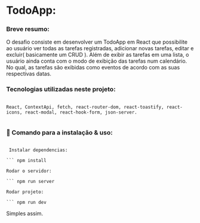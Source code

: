 # TodoApp:

### Breve resumo:

O desafio consiste em desenvolver um TodoApp em React que possibilite ao usuário ver todas as tarefas registradas, adicionar novas tarefas, editar e excluir( basicamente um CRUD ). Além de exibir as tarefas em uma lista, o usuário ainda conta com o modo de exibição das tarefas num calendário. No qual, as tarefas são exibidas como eventos de acordo com as suas respectivas datas.

### Tecnologias utilizadas neste projeto:

```

React, ContextApi, fetch, react-router-dom, react-toastify, react-icons, react-modal, react-hook-form, json-server.


```

### 🔧 Comando para a instalação & uso:

````

 Instalar dependencias:

``` npm install

Rodar o servidor:

``` npm run server

Rodar projeto:

``` npm run dev

````

Simples assim.
